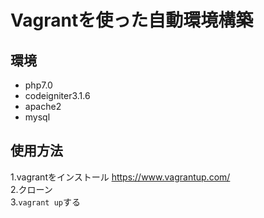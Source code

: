 # Vagrantを使った自動環境構築

## 環境

* php7.0  
* codeigniter3.1.6  
* apache2  
* mysql    
## 使用方法  
1.vagrantをインストール <https://www.vagrantup.com/>  
2.クローン  
3.`vagrant up`する